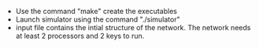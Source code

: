 - Use the command "make" create the executables
- Launch simulator using the command "./simulator"
- input file contains the intial structure of the network. The network needs at least 2 processors and 2 keys to run. 
